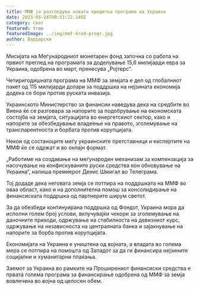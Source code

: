 ```yaml
---
title: ММФ ја разгледува новата кредитна програма на Украина
date: 2023-05-24T00:53:22.148Z
category: свет
featured: true
featuredImage: ../img/mmf-kred-progr.jpg
author: Вардарски
---
```

Мисијата на Меѓународниот монетарен фонд започна со работа на првиот преглед на програмата за доделување 15,6 милијарди евра за Украина, одобрена во март, пренесува „Ројтерс“.

Четиригодишната програма на ММФ за земјата е дел од глобалниот пакет од 115 милијарди долари за поддршка на нејзината економија додека се бори против руската инвазија.

Украинското Министерство за финансии наведува дека на средбите во Виена ќе се разговара за напорите за подобрување на економската состојба на земјата, ситуацијата во енергетскиот сектор, како и напорите за обезбедување владеење на правото, зголемување на транспарентноста и борбата против корупцијата.

Некои од состаноците меѓу украинските претставници и експертите на ММФ ќе се одржат и во онлајн формат.

„Работиме на создавање на меѓународен механизам за компензација за насочување на конфискуваните руски средства кон обновување на Украина“, напиша премиерот Денис Шмигал во Телеграма.

Тој додаде дека неговата земја се потпира на поддршката на ММФ во оваа област, како и на дополнителна помош за консолидирање на финансиската поддршка од партнерите ширум светот.

За да обезбеди континуирана поддршка од Фондот, Украина мора да исполни голем број услови, вклучувајќи чекори за зголемување на даночните приходи, одржување на стабилноста на девизниот курс, одржување на независноста на централната банка и зајакнување на напорите за борба против корупцијата.

Економијата на Украина е уништена од војната, а владата во голема мера се потпира на помошта од Западот за да ги финансира нејзините социјални и хуманитарни плаќања.

Заемот за Украина во рамките на Проширениот финансиски средства е првата голема програма за финансирање одобрена од ММФ за земја вовлечена во војна од целосен обем.
